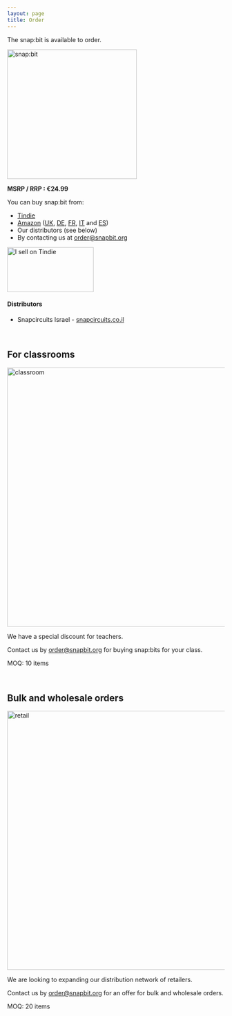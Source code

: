 ```yaml
---
layout: page
title: Order
---
```


The snap:bit is available to order.

<img src="{{site.baseurl}}/assets/images/snap-bit-top.jpg" alt="snap:bit" width="300"/>

__MSRP / RRP : €24.99__

You can buy snap:bit from:
* <a href="https://www.tindie.com/products/snapbit/snapbit-microbit-adapter-for-snap-circuits/">Tindie</a>
* <a href="https://www.amazon.co.uk/dp/B07Y64F2N6/">Amazon</a> (<a href="https://www.amazon.co.uk/dp/B07Y64F2N6/">UK</a>, <a href="https://www.amazon.de/dp/B07Y64F2N6/">DE</a>, <a href="https://www.amazon.fr/dp/B07Y64F2N6/">FR</a>, <a href="https://www.amazon.it/dp/B07Y64F2N6/">IT</a> and <a href="https://www.amazon.es/dp/B07Y64F2N6/">ES</a>)
* Our distributors (see below)
* By contacting us at [order@snapbit.org](mailto:order@snapbit.org)

<a href="https://www.tindie.com/products/snapbit/snapbit-microbit-adapter-for-snap-circuits/?ref=offsite_badges&utm_source=sellers_snapbit&utm_medium=badges&utm_campaign=badge_large"><img src="https://d2ss6ovg47m0r5.cloudfront.net/badges/tindie-larges.png" alt="I sell on Tindie" width="200" height="104"></a>

#### Distributors

* Snapcircuits Israel - [snapcircuits.co.il](https://snapcircuits.co.il/)

<br>

<a name="classrooms"/>

For classrooms
--------------

<img src="{{site.baseurl}}/assets/images/classroom.jpg" alt="classroom" width="600"/>

We have a special discount for teachers.

Contact us by [order@snapbit.org](mailto:order@snapbit.org) for buying snap:bits for your class.

MOQ: 10 items

<br>

<a name="retail"/>

Bulk and wholesale orders
--------------------------

<img src="{{site.baseurl}}/assets/images/store.jpg" alt="retail" width="600"/>

We are looking to expanding our distribution network of retailers.

Contact us by [order@snapbit.org](mailto:order@snapbit.org) for an offer for bulk and wholesale orders.

MOQ: 20 items